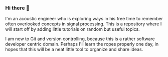 ### Hi there 👋
I'm an acoustic engineer who is exploring ways in his free time to remember often overlooked concepts in signal processing.
This is a repository where I will start off by adding little tutorials on random but useful topics.

I am new to Git and version controlling, because this is a rather software developer centric domain. Perhaps I'll learn the ropes properly one day, in hopes that this will be a neat little tool to organize and share ideas.

<!--
**MrBepis/MrBepis** is a ✨ _special_ ✨ repository because its `README.md` (this file) appears on your GitHub profile.

Here are some ideas to get you started:

- 🔭 I’m currently working on ...
- 🌱 I’m currently learning ...
- 👯 I’m looking to collaborate on ...
- 🤔 I’m looking for help with ...
- 💬 Ask me about ...
- 📫 How to reach me: ...
- 😄 Pronouns: ...
- ⚡ Fun fact: ...
-->
